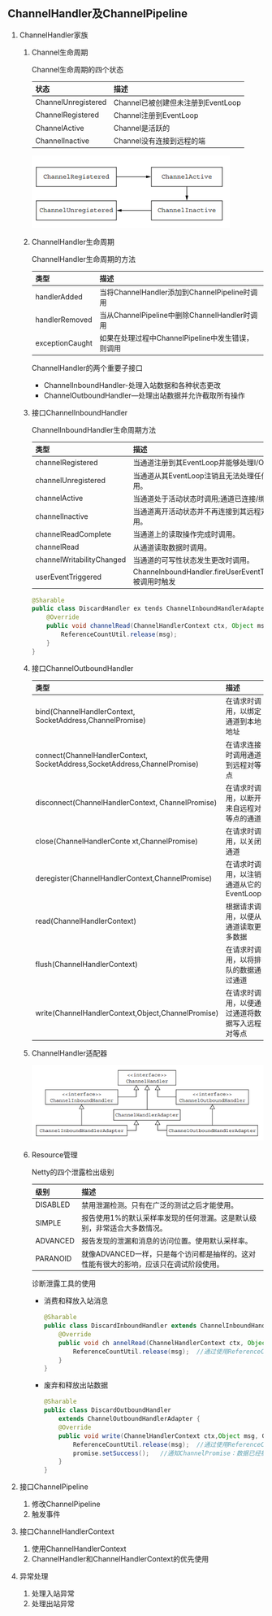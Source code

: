 ## ChannelHandler及ChannelPipeline

1. ChannelHandler家族

    1. Channel生命周期

        Channel生命周期的四个状态

        状态|描述
        --|--
        ChannelUnregistered|Channel已被创建但未注册到EventLoop
        ChannelRegistered|Channel注册到EventLoop
        ChannelActive|Channel是活跃的
        ChannelInactive|Channel没有连接到远程的端

        ![](netty/netty-channel_handler-channel-state.png)

    2. ChannelHandler生命周期

        ChannelHandler生命周期的方法

        类型|描述
        --|--
        handlerAdded|当将ChannelHandler添加到ChannelPipeline时调用
        handlerRemoved|当从ChannelPipeline中删除ChannelHandler时调用
        exceptionCaught|如果在处理过程中ChannelPipeline中发生错误，则调用

        ChannelHandler的两个重要子接口
        * ChannelInboundHandler-处理入站数据和各种状态更改
        * ChannelOutboundHandler—处理出站数据并允许截取所有操作

    3. 接口ChannelInboundHandler

        ChannelInboundHandler生命周期方法

        类型|描述
        --|--
        channelRegistered|当通道注册到其EventLoop并能够处理I/O时调用。
        channelUnregistered|当通道从其EventLoop注销且无法处理任何I/O时调用。
        channelActive|当通道处于活动状态时调用;通道已连接/绑定好。
        channelInactive|当通道离开活动状态并不再连接到其远程对等端时调用。
        channelReadComplete|当通道上的读取操作完成时调用。
        channelRead|从通道读取数据时调用。
        channelWritabilityChanged|当通道的可写性状态发生更改时调用。
        userEventTriggered|ChannelnboundHandler.fireUserEventTriggered()被调用时触发

        ```java
        @Sharable
        public class DiscardHandler ex tends ChannelInboundHandlerAdapter {  
            @Override
            public void channelRead(ChannelHandlerContext ctx, Object msg) {
                ReferenceCountUtil.release(msg);   
            }
        }
        ```

    4. 接口ChannelOutboundHandler

        类型|描述
        --|--
        bind(ChannelHandlerContext, SocketAddress,ChannelPromise)|在请求时调用，以绑定通道到本地地址
        connect(ChannelHandlerContext, SocketAddress,SocketAddress,ChannelPromise)|在请求连接时调用通道到远程对等点
        disconnect(ChannelHandlerContext, ChannelPromise)|在请求时调用，以断开来自远程对等点的通道
        close(ChannelHandlerConte xt,ChannelPromise)|在请求时调用，以关闭通道
        deregister(ChannelHandlerContext,ChannelPromise)|在请求时调用，以注销通道从它的EventLoop
        read(ChannelHandlerContext)|根据请求调用，以便从通道读取更多数据
        flush(ChannelHandlerContext)|在请求时调用，以将排队的数据通过通道
        write(ChannelHandlerContext,Object,ChannelPromise)|在请求时调用，以便通过通道将数据写入远程对等点

    5. ChannelHandler适配器

        ![](netty/netty-channel_handler-channel-adapter.png)


    6. Resource管理

        Netty的四个泄露检出级别

        级别|描述
        --|--
        DISABLED|禁用泄漏检测。只有在广泛的测试之后才能使用。
        SIMPLE|报告使用1%的默认采样率发现的任何泄漏。这是默认级别，非常适合大多数情况。
        ADVANCED|报告发现的泄漏和消息的访问位置。使用默认采样率。
        PARANOID|就像ADVANCED一样，只是每个访问都是抽样的。这对性能有很大的影响，应该只在调试阶段使用。

        诊断泄露工具的使用

        * 消费和释放入站消息

            ```java
            @Sharable
            public class DiscardInboundHandler extends ChannelInboundHandlerAdapter {  
                @Override
                public void ch annelRead(ChannelHandlerContext ctx, Object msg) {
                    ReferenceCountUtil.release(msg);  //通过使用ReferenceCountUtil.release()释放资源
                }
            }
            ```

        * 废弃和释放出站数据

            ```java
            @Sharable
            public class DiscardOutboundHandler
                extends ChannelOutboundHandlerAdapter {        
                @Override
                public void write(ChannelHandlerContext ctx,Object msg, ChannelPromise promise) {
                    ReferenceCountUtil.release(msg);  //通过使用ReferenceCountUtil.release()释放资源        
                    promise.setSuccess();   //通知ChannelPromise：数据已经被处理
                }
            }
            ```
        
2. 接口ChannelPipeline

    1. 修改ChannelPipeline
    2. 触发事件

3. 接口ChannelHandlerContext

    1. 使用ChannelHandlerContext
    2. ChannelHandler和ChannelHandlerContext的优先使用

4. 异常处理

    1. 处理入站异常
    2. 处理出站异常